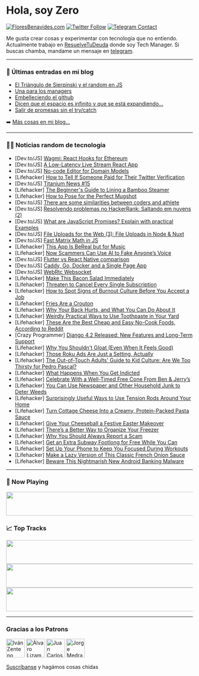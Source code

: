 # Hola, soy Zero

[![FloresBenavides.com](https://img.shields.io/website?down_message=oops&label=MiBlog&style=for-the-badge&up_message=online&url=https%3A%2F%2Ffloresbenavides.com)](https://floresbenavides.com) [![Twitter Follow](https://img.shields.io/twitter/follow/ZeroDragon?color=%231DA1F2&label=Follow&logo=twitter&logoColor=ffffff&style=for-the-badge)](https://twitter.com/zerodragon) [![Telegram Contact](https://img.shields.io/badge/escr%C3%ADbeme-ZeroDragon-%2326A5E4?style=for-the-badge&logo=telegram)](https://t.me/zerodragon)

Me gusta crear cosas y experimentar con tecnología que no entiendo.
Actualmente trabajo en [ResuelveTuDeuda](http://github.com/resuelve) donde soy Tech Manager.
Si buscas chamba, mandame un mensaje en [telegram](https://t.me/zerodragon).

---

### 📕 Últimas entradas en mi blog
<!-- BLOG-POST-LIST:START -->
- [El Triángulo de Sierpinski y el random en JS](https://floresbenavides.com/el-triangulo-de-sierpinski-y-el-random-en-js/)
- [Una para los managers](https://floresbenavides.com/una-para-los-managers/)
- [Embelleciendo el github](https://floresbenavides.com/embelleciendo-el-github/)
- [Dicen que el espacio es infinito y que se está expandiendo…](https://floresbenavides.com/dicen-que-el-espacio-es-infinito-y-que-se-esta-expandiendo/)
- [Salir de promesas sin el try/catch](https://floresbenavides.com/salir-de-promesas-sin-el-try-catch/)
<!-- BLOG-POST-LIST:END -->

➡️ [Más cosas en mi blog...](https://floresbenavides.com)

---

### 👨‍💻 Noticias random de tecnología
<!-- TECH-POSTS:START -->
- [Dev.to/JS] [Wagmi: React Hooks for Ethereum](https://dev.to/hasretozkan/wagmi-react-hooks-for-ethereum-1ico)
- [Dev.to/JS] [A Low-Latency Live Stream React App](https://dev.to/dolbyio/a-low-latency-live-stream-react-app-53pj)
- [Dev.to/JS] [No-code Editor for Domain Models](https://dev.to/surveyjs/no-code-editor-for-domain-models-kgp)
- [Lifehacker] [How to Tell If Someone Paid for Their Twitter Verification](https://lifehacker.com/how-to-tell-if-someone-paid-for-their-twitter-verificat-1849767131)
- [Dev.to/JS] [Titanium News #15](https://dev.to/miga/titanium-news-15-3am0)
- [Lifehacker] [The Beginner&#39;s Guide to Lining a Bamboo Steamer](https://lifehacker.com/the-beginners-guide-to-lining-a-bamboo-steamer-1850289545)
- [Lifehacker] [How to Pose for the Perfect Mugshot](https://lifehacker.com/how-to-pose-for-the-perfect-mugshot-1850290334)
- [Dev.to/JS] [There are some similarities between coders and athlete](https://dev.to/jon_snow789/there-are-some-similarities-between-coders-and-athlete-1ekj)
- [Dev.to/JS] [Resolvendo problemas no HackerRank: Saltando em nuvens &lpar;2&rpar;](https://dev.to/altencirsilvajr/resolvendo-problemas-no-hackerrank-saltando-em-nuvens-2-5de2)
- [Dev.to/JS] [What are JavaScript Promises? Explain with practical Examples](https://dev.to/rahul3002/what-are-javascript-promises-explain-with-practical-examples-4g7h)
- [Dev.to/JS] [File Uploads for the Web &lpar;3&rpar;: File Uploads in Node &amp; Nuxt](https://dev.to/austingil/file-uploads-for-the-web-3-file-uploads-in-node-nuxt-3gd3)
- [Dev.to/JS] [Fast Matrix Math in JS](https://dev.to/ndesmic/fast-matrix-math-in-js-11cj)
- [Lifehacker] [This App Is BeReal but for Music](https://lifehacker.com/this-app-is-bereal-but-for-music-1850293764)
- [Lifehacker] [Now Scammers Can Use AI to Fake Anyone’s Voice](https://lifehacker.com/now-scammers-can-use-ai-to-fake-anyone-s-voice-1850289863)
- [Dev.to/JS] [Flutter vs React Native comparison](https://dev.to/shibun/flutter-vs-react-native-comparison-8da)
- [Dev.to/JS] [Caddy, Go, Docker and a Single Page App](https://dev.to/clubside/caddy-go-docker-and-a-single-page-app-5g40)
- [Dev.to/JS] [WebRtc Websocket](https://dev.to/veercodeprog/webrtc-websocket-142i)
- [Lifehacker] [Make This Bacon Salad Immediately](https://lifehacker.com/make-this-bacon-salad-immediately-1850287971)
- [Lifehacker] [Threaten to Cancel Every Single Subscription](https://lifehacker.com/threaten-to-cancel-every-single-subscription-1850283968)
- [Lifehacker] [How to Spot Signs of Burnout Culture Before You Accept a Job](https://lifehacker.com/how-to-spot-signs-of-burnout-culture-before-you-accept-1850286182)
- [Lifehacker] [Fries Are a Crouton](https://lifehacker.com/fries-are-a-crouton-1850289396)
- [Lifehacker] [Why Your Back Hurts, and What You Can Do About It](https://lifehacker.com/why-your-back-hurts-and-what-you-can-do-about-it-1850289525)
- [Lifehacker] [Weirdly Practical Ways to Use Toothpaste in Your Yard](https://lifehacker.com/weirdly-practical-ways-to-use-toothpaste-in-your-yard-1850287899)
- [Lifehacker] [These Are the Best Cheap and Easy No-Cook Foods, According to Reddit](https://lifehacker.com/these-are-the-best-cheap-and-easy-no-cook-foods-accord-1850284712)
- [Crazy Programmer] [Django 4.2 Released: New Features and Long-Term Support](https://www.thecrazyprogrammer.com/2023/04/django-4-2-released.html)
- [Lifehacker] [Why You Shouldn&#39;t Gloat &lpar;Even When It Feels Good&rpar;](https://lifehacker.com/why-you-shouldnt-gloat-even-when-it-feels-good-1850289355)
- [Lifehacker] [Those Roku Ads Are Just a Setting, Actually](https://lifehacker.com/those-roku-ads-are-just-a-setting-actually-1850287959)
- [Lifehacker] [The Out-of-Touch Adults&#39; Guide to Kid Culture: Are We Too Thirsty for Pedro Pascal?](https://lifehacker.com/the-out-of-touch-adults-guide-to-kid-culture-are-we-to-1850287874)
- [Lifehacker] [What Happens When You Get Indicted](https://lifehacker.com/what-happens-when-you-get-indicted-1850287686)
- [Lifehacker] [Celebrate With a Well-Timed Free Cone From Ben &amp; Jerry’s](https://lifehacker.com/celebrate-with-a-well-timed-free-cone-from-ben-jerry-1850284677)
- [Lifehacker] [You Can Use Newspaper and Other Household Junk to Deter Weeds](https://lifehacker.com/you-can-use-newspaper-and-other-household-junk-to-deter-1850287806)
- [Lifehacker] [Surprisingly Useful Ways to Use Tension Rods Around Your Home](https://lifehacker.com/surprisingly-useful-ways-to-use-tension-rods-around-you-1850287393)
- [Lifehacker] [Turn Cottage Cheese Into a Creamy, Protein-Packed Pasta Sauce](https://lifehacker.com/turn-cottage-cheese-into-a-creamy-protein-packed-pasta-1850285219)
- [Lifehacker] [Give Your Cheeseball a Festive Easter Makeover](https://lifehacker.com/give-your-cheeseball-a-festive-easter-makeover-1850284595)
- [Lifehacker] [There’s a Better Way to Organize Your Freezer](https://lifehacker.com/there-s-a-better-way-to-organize-your-freezer-1850284246)
- [Lifehacker] [Why You Should Always Report a Scam](https://lifehacker.com/why-you-should-always-report-a-scam-1850282865)
- [Lifehacker] [Get an Extra Subway Footlong for Free While You Can](https://lifehacker.com/get-an-extra-subway-footlong-for-free-while-you-can-1850283913)
- [Lifehacker] [Set Up Your Phone to Keep You Focused During Workouts](https://lifehacker.com/set-up-your-phone-to-keep-you-focused-during-workouts-1850283863)
- [Lifehacker] [Make a Lazy Version of This Classic French Onion Sauce](https://lifehacker.com/make-a-lazy-version-of-this-classic-french-onion-sauce-1850283430)
- [Lifehacker] [Beware This Nightmarish New Android Banking Malware](https://lifehacker.com/beware-this-nightmarish-new-android-banking-malware-1850282946)<!-- TECH-POSTS:END -->

---

### 🎵 Now Playing
<a href="https://spotify-now-playing-dun.vercel.app/now-playing?open"><img src="https://spotify-now-playing-dun.vercel.app/now-playing" width="540" height="64"></a>

### 📈 Top Tracks
<a href="https://spotify-now-playing-dun.vercel.app/top-tracks?i=1&open"><img src="https://spotify-now-playing-dun.vercel.app/top-tracks?i=1" width="540" height="64"></a>
<a href="https://spotify-now-playing-dun.vercel.app/top-tracks?i=2&open"><img src="https://spotify-now-playing-dun.vercel.app/top-tracks?i=2" width="540" height="64"></a>
<a href="https://spotify-now-playing-dun.vercel.app/top-tracks?i=3&open"><img src="https://spotify-now-playing-dun.vercel.app/top-tracks?i=3" width="540" height="64"></a>

---

### Gracias a los Patrons
[<img src="https://avatars.githubusercontent.com/u/243380?v=4" alt="Iván Zenteno" width="50px">](https://github.com/k001) [<img src="https://avatars.githubusercontent.com/u/19955639?v=4" alt="Álvaro Lizama" width="50px">](https://github.com/alvarolizama) [<img src="https://avatars.githubusercontent.com/u/2718753?v=4" alt="Juan Carlos Ruiz" width="50px">](https://github.com/JuanCrg90) [<img src="https://avatars.githubusercontent.com/u/37025?v=4" alt="Jorge Medrano" width="50px">](https://github.com/h1pp1e) 

[Suscríbanse](https://www.patreon.com/zerodragon) y hagámos cosas chidas
